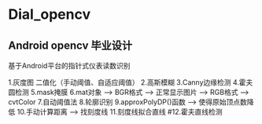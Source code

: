 # Dial_opencv

## Android opencv 毕业设计
基于Android平台的指针式仪表读数识别

1.灰度图 二值化（手动阈值、自适应阈值）
2.高斯模糊
3.Canny边缘检测
4.霍夫圆检测
5.mask掩膜
6.mat对象 --> BGR格式 --> 正常显示图片 --> RGB格式 --> cvtColor
7.自动阈值法
8.轮廓识别
9.approxPolyDP()函数 --> 使得原始顶点数降低
10.手动计算距离 --> 找刻度线
11.刻度线拟合直线
#12.霍夫直线检测
